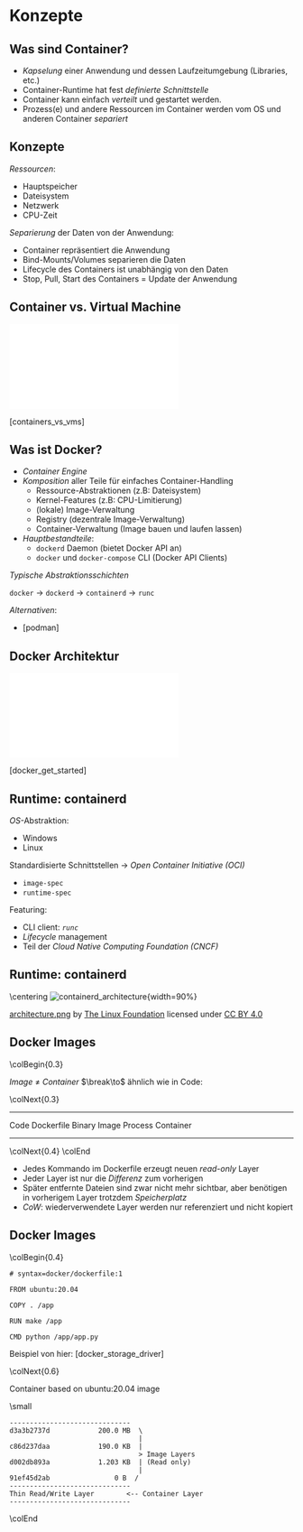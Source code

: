 Konzepte
========


Was sind Container?
-------------------

* *Kapselung* einer Anwendung und dessen Laufzeitumgebung (Libraries, etc.)
* Container-Runtime hat fest *definierte Schnittstelle*
* Container kann einfach *verteilt* und gestartet werden.
* Prozess(e) und andere Ressourcen im Container werden vom OS und anderen Container *separiert*


Konzepte
--------

*Ressourcen*:

* Hauptspeicher
* Dateisystem
* Netzwerk
* CPU-Zeit

*Separierung* der Daten von der Anwendung:

* Container repräsentiert die Anwendung
* Bind-Mounts/Volumes separieren die Daten
* Lifecycle des Containers ist unabhängig von den Daten
* Stop, Pull, Start des Containers $=$ Update der Anwendung


Container vs. Virtual Machine
-----------------------------

![virtualization_vs_containers](images/virtualization_vs_containers.pdf)

[containers_vs_vms]


Was ist Docker?
---------------

* *Container Engine*
* *Komposition* aller Teile für einfaches Container-Handling
  * Ressource-Abstraktionen (z.B: Dateisystem)
  * Kernel-Features (z.B: CPU-Limitierung)
  * (lokale) Image-Verwaltung
  * Registry (dezentrale Image-Verwaltung)
  * Container-Verwaltung (Image bauen und laufen lassen)
* *Hauptbestandteile*:
  * `dockerd` Daemon (bietet Docker API an)
  * `docker` und `docker-compose` CLI (Docker API Clients)

*Typische Abstraktionsschichten*

`docker` $\to$ `dockerd` $\to$ `containerd` $\to$ `runc`

*Alternativen*:

* [podman]


Docker Architektur
------------------

![docker_architecture](images/docker_architecture.pdf)

[docker_get_started]


Runtime: containerd
-------------------

*OS*-Abstraktion:

* Windows
* Linux

Standardisierte Schnittstellen $\to$ *Open Container Initiative (OCI)*

* `image-spec`
* `runtime-spec`

Featuring:

* CLI client: *`runc`*
* *Lifecycle* management
* Teil der *Cloud Native Computing Foundation (CNCF)*


Runtime: containerd
-------------------

\centering
![containerd_architecture](images/containerd_architecture.png){width=90%}

[architecture.png](https://containerd.io/img/architecture.png)
by [The Linux Foundation](https://www.linuxfoundation.org)
licensed under [CC BY 4.0](https://creativecommons.org/licenses/by/4.0/)


Docker Images
-------------

\colBegin{0.3}

*Image* $\neq$ *Container*
$\break\to$ ähnlich wie in Code:

\colNext{0.3}

----      ----
Code      Dockerfile
Binary    Image
Process   Container
----      ----

\colNext{0.4}
\colEnd

* Jedes Kommando im Dockerfile erzeugt neuen *read-only* Layer
* Jeder Layer ist nur die *Differenz* zum vorherigen
* Später entfernte Dateien sind zwar nicht mehr sichtbar,
  aber benötigen in vorherigem Layer trotzdem *Speicherplatz*
* *CoW*: wiederverwendete Layer werden nur referenziert und nicht kopiert


Docker Images
-------------

\colBegin{0.4}

~~~ {.dockerfile}
# syntax=docker/dockerfile:1

FROM ubuntu:20.04

COPY . /app

RUN make /app

CMD python /app/app.py
~~~

Beispiel von hier:
[docker_storage_driver]

\colNext{0.6}

Container based on ubuntu:20.04 image

\small

~~~
------------------------------
d3a3b2737d            200.0 MB  \
                                |
c86d237daa            190.0 KB  |
                                > Image Layers
d002db893a            1.203 KB  | (Read only)
                                |
91ef45d2ab                0 B  /
------------------------------
Thin Read/Write Layer        <-- Container Layer
------------------------------
~~~

\colEnd
